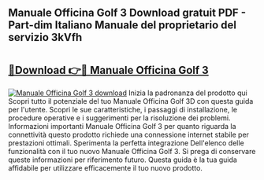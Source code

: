 ## Manuale Officina Golf 3 Download gratuit PDF - Part-dim Italiano Manuale del proprietario del servizio 3kVfh

# <h2><a href="http://dfgnx6.blite.top/?on=Manuale+Officina+Golf+3">🔗Download 👉🔴 Manuale Officina Golf 3</a></h2>

[![Manuale Officina Golf 3 download](https://i.imgur.com/lujVjoI.png)](http://dfgnx6.blite.top/?on=Manuale+Officina+Golf+3)
Inizia la padronanza del prodotto qui Scopri tutto il potenziale del tuo Manuale Officina Golf 3D con questa guida per l'utente. Scopri le sue caratteristiche, i passaggi di installazione, le procedure operative e i suggerimenti per la risoluzione dei problemi. Informazioni importanti Manuale Officina Golf 3 per quanto riguarda la connettività questo prodotto richiede una connessione internet stabile per prestazioni ottimali. Sperimenta la perfetta integrazione Dell'elenco delle funzionalità con il tuo nuovo Manuale Officina Golf 3. Si prega di conservare queste informazioni per riferimento futuro. Questa guida è la tua guida affidabile per utilizzare efficacemente il tuo nuovo prodotto.
